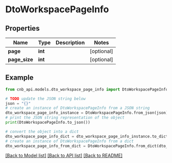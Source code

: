 # DtoWorkspacePageInfo


## Properties

Name | Type | Description | Notes
------------ | ------------- | ------------- | -------------
**page** | **int** |  | [optional] 
**page_size** | **int** |  | [optional] 

## Example

```python
from cnb_api.models.dto_workspace_page_info import DtoWorkspacePageInfo

# TODO update the JSON string below
json = "{}"
# create an instance of DtoWorkspacePageInfo from a JSON string
dto_workspace_page_info_instance = DtoWorkspacePageInfo.from_json(json)
# print the JSON string representation of the object
print(DtoWorkspacePageInfo.to_json())

# convert the object into a dict
dto_workspace_page_info_dict = dto_workspace_page_info_instance.to_dict()
# create an instance of DtoWorkspacePageInfo from a dict
dto_workspace_page_info_from_dict = DtoWorkspacePageInfo.from_dict(dto_workspace_page_info_dict)
```
[[Back to Model list]](../README.md#documentation-for-models) [[Back to API list]](../README.md#documentation-for-api-endpoints) [[Back to README]](../README.md)


